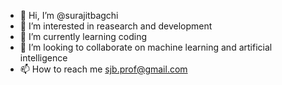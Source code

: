 - 👋 Hi, I’m @surajitbagchi
- 👀 I’m interested in reasearch and development
- 🌱 I’m currently learning coding
- 💞️ I’m looking to collaborate on machine learning and artificial intelligence
- 📫 How to reach me sjb.prof@gmail.com

<!---
surajitbagchi/surajitbagchi is a ✨ special ✨ repository because its `README.md` (this file) appears on your GitHub profile.
You can click the Preview link to take a look at your changes.
--->

